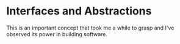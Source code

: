 # Interfaces and Abstractions

This is an important concept that took me a while to grasp and I've observed its power in building software.
